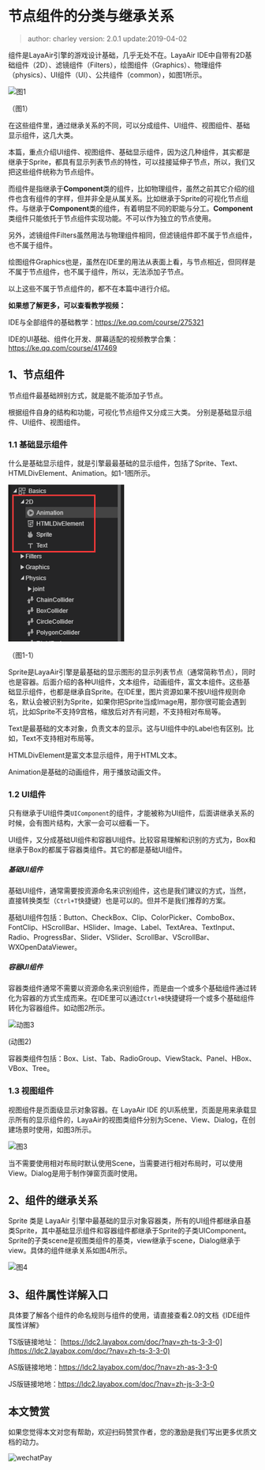 # 节点组件的分类与继承关系

> author: charley	  version: 2.0.1	update:2019-04-02

组件是LayaAir引擎的游戏设计基础，几乎无处不在。LayaAir IDE中自带有2D基础组件（2D）、滤镜组件（Filters），绘图组件（Graphics）、物理组件（physics）、UI组件（UI）、公共组件（common），如图1所示。

![图1](img/1.png) 

（图1）

在这些组件里，通过继承关系的不同，可以分成组件、UI组件、视图组件、基础显示组件，这几大类。

本篇，重点介绍UI组件、视图组件、基础显示组件，因为这几种组件，其实都是继承于Sprite，都具有显示列表节点的特性，可以挂接延伸子节点，所以，我们又把这些组件统称为节点组件。

而组件是指继承于**Component**类的组件，比如物理组件，虽然之前其它介绍的组件也含有组件的字样，但并非全是从属关系。比如继承于Sprite的可视化节点组件。与继承于**Component**类的组件，有着明显不同的职能与分工。**Component**类组件只能依托于节点组件实现功能。不可以作为独立的节点使用。

另外，滤镜组件Filters虽然用法与物理组件相同，但滤镜组件即不属于节点组件，也不属于组件。

绘图组件Graphics也是，虽然在IDE里的用法从表面上看，与节点相近，但同样是不属于节点组件，也不属于组件，所以，无法添加子节点。

以上这些不属于节点组件的，都不在本篇中进行介绍。

**如果想了解更多，可以查看教学视频：**

IDE与全部组件的基础教学：https://ke.qq.com/course/275321

IDE的UI基础、组件化开发、屏幕适配的视频教学合集：https://ke.qq.com/course/417469



## 1、节点组件

节点组件最基础辨别方式，就是能不能添加子节点。

根据组件自身的结构和功能，可视化节点组件又分成三大类。 分别是基础显示组件、UI组件、视图组件。

### 1.1 基础显示组件

什么是基础显示组件，就是引擎最最基础的显示组件，包括了Sprite、Text、HTMLDivElement、Animation。如1-1图所示。

![1-1](img/1-1.png) 

（图1-1）

Sprite是LayaAir引擎是最基础的显示图形的显示列表节点（通常简称节点），同时也是容器。后面介绍的各种UI组件，文本组件，动画组件，富文本组件。这些基础显示组件，也都是继承自Sprite。在IDE里，图片资源如果不按UI组件规则命名，默认会被识别为Sprite，如果你把Sprite当成Image用，那你很可能会遇到坑，比如Sprite不支持9宫格，缩放后对齐有问题，不支持相对布局等。

Text是最基础的文本对象，负责文本的显示。这与UI组件中的Label也有区别。比如，Text不支持相对布局等。

HTMLDivElement是富文本显示组件，用于HTML文本。

Animation是基础的动画组件，用于播放动画文件。

### 1.2 UI组件

只有继承于UI组件类`UIComponent`的组件，才能被称为UI组件，后面讲继承关系的时候，会有图片结构，大家一会可以细看一下。

UI组件，又分成基础UI组件和容器UI组件。比较容易理解和识别的方式为，Box和继承于Box的都属于容器类组件。其它的都是基础UI组件。

##### 基础UI组件

基础UI组件，通常需要按资源命名来识别组件，这也是我们建议的方式，当然，直接转换类型（`Ctrl+T`快捷键）也是可以的。但并不是我们推荐的方案。

基础UI组件包括：Button、CheckBox、Clip、ColorPicker、ComboBox、FontClip、HScrollBar、HSlider、Image、Label、TextArea、TextInput、Radio、ProgressBar、Slider、VSlider、ScrollBar、VScrollBar、WXOpenDataViewer。

##### 容器UI组件

容器类组件通常不需要以资源命名来识别组件，而是由一个或多个基础组件通过转化为容器的方式生成而来。在IDE里可以通过`Ctrl+B`快捷键将一个或多个基础组件转化为容器组件。如动图2所示。

![动图3](img/2.gif) 

 (动图2)

容器类组件包括：Box、List、Tab、RadioGroup、ViewStack、Panel、HBox、VBox、Tree。

### 1.3 视图组件

视图组件是页面级显示对象容器。在 LayaAir IDE 的UI系统里，页面是用来承载显示所有的显示组件的，LayaAir的视图类组件分别为Scene、View、Dialog，在创建场景时使用，如图3所示。

![图3](img/3.png) 

 当不需要使用相对布局时默认使用Scene，当需要进行相对布局时，可以使用View。Dialog是用于制作弹窗页面时使用。



## 2、组件的继承关系

Sprite 类是 LayaAir 引擎中最基础的显示对象容器类，所有的UI组件都继承自基类Sprite，其中基础显示组件和容器组件都继承于Sprite的子类UIComponent。Sprite的子类scene是视图类组件的基类，view继承于scene，Dialog继承于view。具体的组件继承关系如图4所示。

![图4](img/4.png)



## 3、组件属性详解入口

具体要了解各个组件的命名规则与组件的使用，请直接查看2.0的文档《IDE组件属性详解》

TS版链接地址： [https://ldc2.layabox.com/doc/?nav=zh-ts-3-3-0](https://ldc2.layabox.com/doc/?nav=zh-ts-3-3-0)

AS版链接地地：https://ldc2.layabox.com/doc/?nav=zh-as-3-3-0

JS版链接地地：https://ldc2.layabox.com/doc/?nav=zh-js-3-3-0





## 本文赞赏

如果您觉得本文对您有帮助，欢迎扫码赞赏作者，您的激励是我们写出更多优质文档的动力。

![wechatPay](../../../../wechatPay.jpg) 